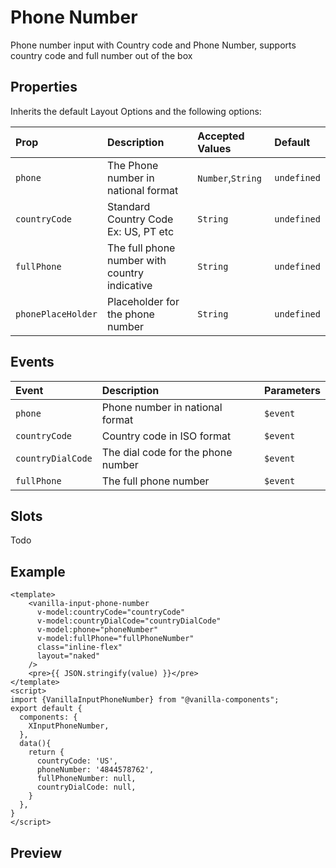 # Phone Number

Phone number input with Country code and Phone Number, supports country code and full number out of the box

## Properties

Inherits the default Layout Options and the following options:

| Prop       | Description               | Accepted Values                 | Default     |
| :--------- | :------------------------ | :------------------------------ | :---------- |
| `phone`    | The Phone number in national format | `Number`,`String` | `undefined` |
| `countryCode` | Standard Country Code Ex: US, PT etc | `String` | `undefined` |
| `fullPhone` | The full phone number with country indicative | `String` | `undefined` |
| `phonePlaceHolder` | Placeholder for the phone number | `String` | `undefined` |

## Events

| Event   | Description               | Parameters    |
| :------ | :------------------------ | :------------ |
| `phone` | Phone number in national format | `$event` |
| `countryCode` | Country code in ISO format | `$event` |
| `countryDialCode` | The dial code for the phone number | `$event` |
| `fullPhone` | The full phone number | `$event` |

## Slots

Todo

## Example
```vue
<template>
    <vanilla-input-phone-number
      v-model:countryCode="countryCode"
      v-model:countryDialCode="countryDialCode"
      v-model:phone="phoneNumber"
      v-model:fullPhone="fullPhoneNumber"
      class="inline-flex"
      layout="naked"
    />
    <pre>{{ JSON.stringify(value) }}</pre>
</template>
<script>
import {VanillaInputPhoneNumber} from "@vanilla-components";
export default {
  components: {
    XInputPhoneNumber,
  },
  data(){
    return {
      countryCode: 'US',
      phoneNumber: '4844578762',
      fullPhoneNumber: null,
      countryDialCode: null,
    }
  },
}
</script>
```

## Preview
<wrapper src="inputs/phone-number/demo" />

